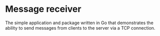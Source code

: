 # Message receiver
The simple application and package written in Go that demonstrates the ability to send messages from clients to the server via a TCP connection.
